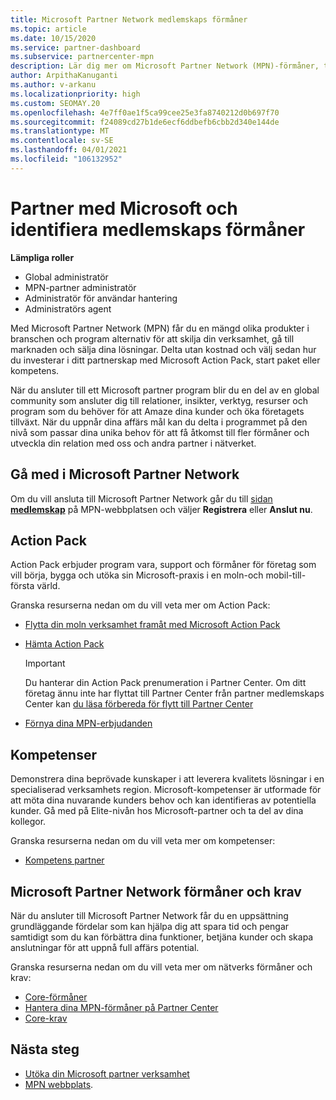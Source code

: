 ```yaml
---
title: Microsoft Partner Network medlemskaps förmåner
ms.topic: article
ms.date: 10/15/2020
ms.service: partner-dashboard
ms.subservice: partnercenter-mpn
description: Lär dig mer om Microsoft Partner Network (MPN)-förmåner, till exempel Microsoft Action Pack, kompetenser eller program alternativ för att gå till marknaden och sälja dina lösningar.
author: ArpithaKanuganti
ms.author: v-arkanu
ms.localizationpriority: high
ms.custom: SEOMAY.20
ms.openlocfilehash: 4e7ff0ae1f5ca99cee25e3fa8740212d0b697f70
ms.sourcegitcommit: f24089cd27b1de6ecf6ddbefb6cbb2d340e144de
ms.translationtype: MT
ms.contentlocale: sv-SE
ms.lasthandoff: 04/01/2021
ms.locfileid: "106132952"
---
```

# <a name="partner-with-microsoft-and-discover-membership-benefits"></a>Partner med Microsoft och identifiera medlemskaps förmåner

**Lämpliga roller**

- Global administratör
- MPN-partner administratör
- Administratör för användar hantering
- Administratörs agent

Med Microsoft Partner Network (MPN) får du en mängd olika produkter i branschen och program alternativ för att skilja din verksamhet, gå till marknaden och sälja dina lösningar. Delta utan kostnad och välj sedan hur du investerar i ditt partnerskap med Microsoft Action Pack, start paket eller kompetens.

När du ansluter till ett Microsoft partner program blir du en del av en global community som ansluter dig till relationer, insikter, verktyg, resurser och program som du behöver för att Amaze dina kunder och öka företagets tillväxt. När du uppnår dina affärs mål kan du delta i programmet på den nivå som passar dina unika behov för att få åtkomst till fler förmåner och utveckla din relation med oss och andra partner i nätverket. 

## <a name="join-the-microsoft-partner-network"></a>Gå med i Microsoft Partner Network

Om du vill ansluta till Microsoft Partner Network går du till [sidan **medlemskap**](https://partner.microsoft.com/membership) på MPN-webbplatsen och väljer **Registrera** eller **Anslut nu**.

## <a name="action-pack"></a>Action Pack

Action Pack erbjuder program vara, support och förmåner för företag som vill börja, bygga och utöka sin Microsoft-praxis i en moln-och mobil-till-första värld.

Granska resurserna nedan om du vill veta mer om Action Pack:

- [Flytta din moln verksamhet framåt med Microsoft Action Pack](https://partner.microsoft.com/membership/action-pack)

- [Hämta Action Pack](mpn-get-action-pack.md)
  
    >[!IMPORTANT]
    >Du hanterar din Action Pack prenumeration i Partner Center. Om ditt företag ännu inte har flyttat till Partner Center från partner medlemskaps Center kan [du läsa förbereda för flytt till Partner Center](prepare-pmc-pc-migration.md)  

- [Förnya dina MPN-erbjudanden](renew-mpn-offers.md)

## <a name="competencies"></a>Kompetenser

Demonstrera dina beprövade kunskaper i att leverera kvalitets lösningar i en specialiserad verksamhets region. Microsoft-kompetenser är utformade för att möta dina nuvarande kunders behov och kan identifieras av potentiella kunder. Gå med på Elite-nivån hos Microsoft-partner och ta del av dina kollegor.

Granska resurserna nedan om du vill veta mer om kompetenser:

- [Kompetens partner](https://partner.microsoft.com/membership/competencies)

## <a name="microsoft-partner-network-benefits-and-requirements"></a>Microsoft Partner Network förmåner och krav

När du ansluter till Microsoft Partner Network får du en uppsättning grundläggande fördelar som kan hjälpa dig att spara tid och pengar samtidigt som du kan förbättra dina funktioner, betjäna kunder och skapa anslutningar för att uppnå full affärs potential. 

Granska resurserna nedan om du vill veta mer om nätverks förmåner och krav:

- [Core-förmåner](https://partner.microsoft.com/membership/core-benefits#simple-tab-content-1)
- [Hantera dina MPN-förmåner på Partner Center](manage-your-partner-network-benefits.md)
- [Core-krav](https://partner.microsoft.com/membership/core-benefits#simple-tab-content-2)

## <a name="next-steps"></a>Nästa steg

- [Utöka din Microsoft partner verksamhet](grow-your-business.md)
- [MPN webbplats](https://partner.microsoft.com/commercial).
